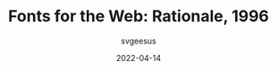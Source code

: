 ---
author: svgeesus
date: 2022-04-14
draft: true
permalink: false
publisher: w3c
tags:
  - fonts
  - history
target_url: https://www.w3.org/TR/2022/NOTE-font-rationale-20220414/
title: "Fonts for the Web: Rationale, 1996"
---